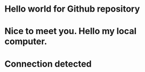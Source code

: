 # Hello world for Github repository
# Nice to meet you. Hello  my local computer.
# Connection detected